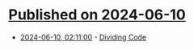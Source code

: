 # [Published on 2024-06-10](index.md)

* [2024-06-10, 02:11:00](https://soylentnews.org/article.pl?sid=24/06/09/1322221&from=rss) - [Dividing Code](https://soylentnews.org/article.pl?sid=24/06/09/1322221&from=rss)
